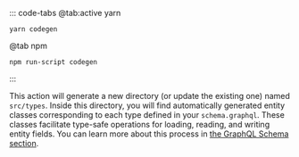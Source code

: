 ::: code-tabs
@tab:active yarn

```shell
yarn codegen
```

@tab npm

```shell
npm run-script codegen
```

:::

This action will generate a new directory (or update the existing one) named `src/types`. Inside this directory, you will find automatically generated entity classes corresponding to each type defined in your `schema.graphql`. These classes facilitate type-safe operations for loading, reading, and writing entity fields. You can learn more about this process in [the GraphQL Schema section](../../build/graphql.md).
